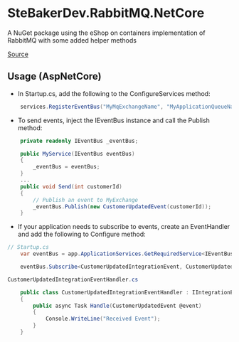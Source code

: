 # SteBakerDev.RabbitMQ.NetCore
A NuGet package using the eShop on containers implementation of RabbitMQ with some added helper methods

[Source](https://github.com/dotnet-architecture/eShopOnContainers/)


## Usage (AspNetCore)

- In Startup.cs, add the following to the ConfigureServices method:
``` cs
    services.RegisterEventBus("MyMqExchangeName", "MyApplicationQueueName");
```

- To send events, inject the IEventBus instance and call the Publish method:

``` cs
    private readonly IEventBus _eventBus;

    public MyService(IEventBus eventBus)
    {
        _eventBus = eventBus;    
    }
    ...
    public void Send(int customerId)
    {
        // Publish an event to MyExchange
        _eventBus.Publish(new CustomerUpdatedEvent(customerId));
    }
```

- If your application needs to subscribe to events, create an EventHandler and add the following to Configure method:

``` cs
// Startup.cs
    var eventBus = app.ApplicationServices.GetRequiredService<IEventBus>();

    eventBus.Subscribe<CustomerUpdatedIntegrationEvent, CustomerUpdatedIntegrationEventHandler>();

CustomerUpdatedIntegrationEventHandler.cs

    public class CustomerUpdatedIntegrationEventHandler : IIntegrationEventHandler<CustomerUpdatedEvent>
    {
        public async Task Handle(CustomerUpdatedEvent @event)
        {
            Console.WriteLine("Received Event");
        }
    }

```